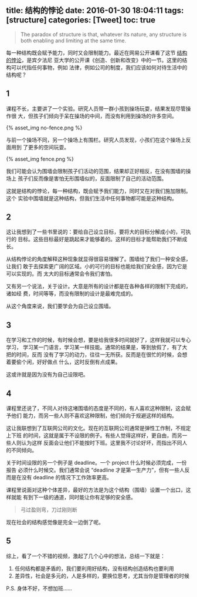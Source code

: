 title: 结构的悖论
date: 2016-01-30 18:04:11
tags: [structure]
categories: [Tweet]
toc: true
---

> The paradox of structure is that, whatever its nature, any structure is both
> enabling and limiting at the same time.

每一种结构既会赋予能力，同时又会限制能力。最近在网易公开课看了这节 [结构的悖论](http://open.163.com/movie/2015/4/1/O/MAL71U9P9_MAODS331O.html)，是宾夕法尼
亚大学的公开课《创造、创新和改变》中的一节。这里的结构可以代指任何事物，例如
法律，例如公司的制度，我们应该如何对待生活中的结构呢？

<!--more-->

## 1

课程不长，主要讲了一个实验。研究人员带一群小孩到操场玩耍，结果发现尽管操作很
大，但孩子们倾向于呆在操场的中间，而没有利用到操场的许多空间。

{% asset_img no-fence.png %}

与前一个操场不同，另一个操场上有围栏。研究人员发现，小孩们在这个操场上反面用到
了更多的空间玩耍。

{% asset_img fence.png %}

我们可能会认为围墙会限制孩子们活动的范围，结果却正好相反，在没有围墙的操场上
孩子们反而像是害怕无形围墙似的，反面限制了自己的活动范围。

这就是结构的悖论，每一种结构，既会赋予我们能力，同时又在对我们施加限制。这个
实验中围墙就是这种结构，但我们生活中任何事物都可能是这种结构。

## 2

这让我想到了一些书里说的：要给自己设立目标，要将大的目标分解成小的，可执行的
目标。这些目标最好是跳起来才能够着的。这样的目标才能帮助我们不断成长。

从结构悖论的角度解释这种现象就显得很容易理解了。围墙给了我们一种安全感，让我们
敢于去探索更广阔的区域。小的可行的目标也能给我们安全感，因为它是可以实现的。而
太大的目标通常会令我们害怕。

又有另一个说法，关于设计。大意是所有的设计都是在各种各样的限制下完成的，诸如经
费，时间等等，而没有限制的设计是最难完成的。

从这个角度来说，我们要学会为自己设立围墙。

## 3

在学习和工作的时候，有时候会想，要是给我很多时间就好了，这样我就可以专心学习，
学习某一门语言，学习某一样技能。通常的结果是，等到放假了，有了大把的时间，反而
没有了学习的动力，往往一无所获。反而是在很忙的时候，会想着要偷个闲，好好做点
什么，这时反倒有点成果。

这或许就是因为没有为自己设限吧。

## 4

课程里还说了，不同人对待这堵围墙的态度是不同的，有人喜欢这种限制，这会赋予他们
能力，而另一些人则不喜欢这种限制，他们倾向于规避这样的结构。

这让我联想到了互联网公司的文化。现在的互联网公司通常是弹性工作制，不规定上下班
的时间，这就是属于不设限的例子。有些人觉得这样好，更自由，而另一些人则认为这样
反面会让他们不能按时下班。这里我不讨论好坏，而指出不同人的不同倾向。

关于时间设限的另一个例子是 deadline。一个 project 什么时候必须完成，一份报告
必须什么时候交。我们通常会说 “deadline 才是第一生产力”，但有一些人反而是在没有
deadline 的情况下工作效率更高。

课程里说面对这种个体差异，最好的方法是为这个结构（围墙）设置一个出口，这样就能
有到下一级的通道，同时能让你有足够的安全感。

> 弓过盈则弯，刀过刚则断

现在社会的结构感觉像是完全一边倒了呢。

## 5

综上，看了一个不错的视频，激起了几个心中的想法，总结一下就是：

1. 任何结构都是矛盾的，我们要利用好结构，没有结构创造结构也要利用
2. 差异性，社会是多元的，人是多样的，要换位思考，尤其当你是管理者的时候

P.S. 身体不好，不想加班……
